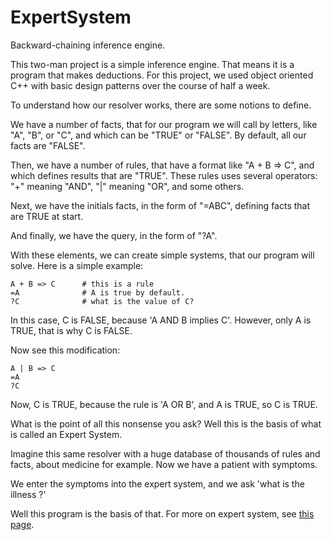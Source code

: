 # ExpertSystem

Backward-chaining inference engine.

This two-man project is a simple inference engine. That means it is a program that makes deductions.
For this project, we used object oriented C++ with basic design patterns over the course of half a week.

To understand how our resolver works, there are some notions to define.

We have a number of facts, that for our program we will call by letters, like "A", "B", or "C", and which can be "TRUE" or "FALSE". By default, all our facts are "FALSE".

Then, we have a number of rules, that have a format like "A + B => C", and which defines results that are "TRUE".
These rules uses several operators: "+" meaning "AND", "|" meaning "OR", and some others.

Next, we have the initials facts, in the form of "=ABC", defining facts that are TRUE at start. 

And finally, we have the query, in the form of "?A".

With these elements, we can create simple systems, that our program will solve. Here is a simple example:
```
A + B => C      # this is a rule
=A              # A is true by default.
?C              # what is the value of C?
```

In this case, C is FALSE, because 'A AND B implies C'. However, only A is TRUE, that is why C is FALSE. 

Now see this modification:
```
A | B => C
=A
?C
```
Now, C is TRUE, because the rule is 'A OR B', and A is TRUE, so C is TRUE.


What is the point of all this nonsense you ask?
Well this is the basis of what is called an Expert System.

Imagine this same resolver with a huge database of thousands of rules and facts, about medicine for example. Now we have a patient with symptoms.

We enter the symptoms into the expert system, and we ask 'what is the illness ?'

Well this program is the basis of that. For more on expert system, see [this page](https://en.wikipedia.org/wiki/Expert_system).
